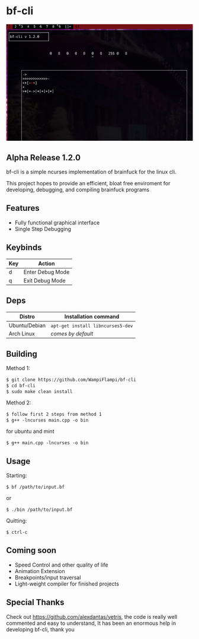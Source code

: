 # bf-cli

![src](https://github.com/WampiFlampi/source/blob/main/bf-alpha1.2.0%20(1).png)

## Alpha Release 1.2.0
bf-cli is a simple ncurses implementation of brainfuck for the linux cli.

This project hopes to provide an efficient, bloat free enviroment for developing, debugging, and compiling brainfuck programs

## Features
- Fully functional graphical interface
- Single Step Debugging
## Keybinds
  
| Key         | Action           |
| ----------- | -----------------|
| d           | Enter Debug Mode |
| q           | Exit Debug Mode  |

## Deps

| Distro         | Installation command              |
| -------------- | --------------------------------- |
| Ubuntu/Debian  | `apt-get install libncurses5-dev` |
| Arch Linux     | _comes by default_                |


## Building
Method 1:
```
$ git clone https://github.com/WampiFlampi/bf-cli
$ cd bf-cli
$ sudo make clean install
```
Method 2:
``` 
$ follow first 2 steps from method 1
$ g++ -lncurses main.cpp -o bin
```
for ubuntu and mint
```
$ g++ main.cpp -lncurses -o bin
```
## Usage
  Starting:
   ```
   $ bf /path/to/input.bf
   ```
   or
   ```
   $ ./bin /path/to/input.bf
   ``` 
  Quitting:
   ```
   $ ctrl-c
   ``` 
## Coming soon
  - Speed Control and other quality of life
  - Animation Extension
  - Breakpoints/input traversal
  - Light-weight compiler for finished projects
## Special Thanks
  Check out https://github.com/alexdantas/yetris, the code is really well commented and easy to understand, It has been an enormous help in developing bf-cli, thank you
